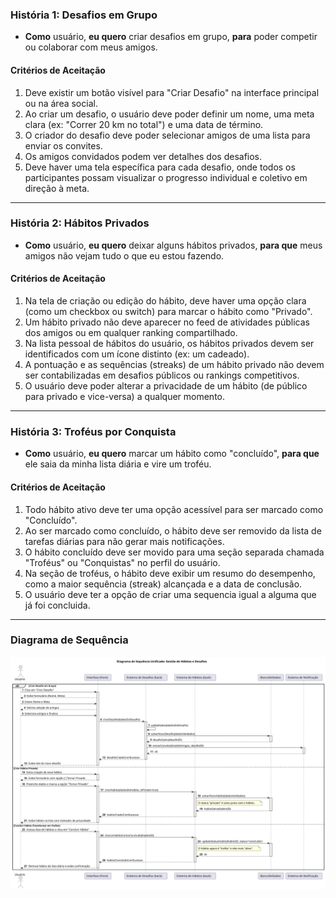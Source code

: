 ### História 1: Desafios em Grupo

* **Como** usuário, **eu quero** criar desafios em grupo, **para** poder competir ou colaborar com meus amigos.

#### Critérios de Aceitação
1.  Deve existir um botão visível para "Criar Desafio" na interface principal ou na área social.
2.  Ao criar um desafio, o usuário deve poder definir um nome, uma meta clara (ex: "Correr 20 km no total") e uma data de término.
3.  O criador do desafio deve poder selecionar amigos de uma lista para enviar os convites.
4.  Os amigos convidados podem ver detalhes dos desafios.
5.  Deve haver uma tela específica para cada desafio, onde todos os participantes possam visualizar o progresso individual e coletivo em direção à meta.

---

### História 2: Hábitos Privados

* **Como** usuário, **eu quero** deixar alguns hábitos privados, **para que** meus amigos não vejam tudo o que eu estou fazendo.

#### Critérios de Aceitação
1.  Na tela de criação ou edição do hábito, deve haver uma opção clara (como um checkbox ou switch) para marcar o hábito como "Privado".
2.  Um hábito privado não deve aparecer no feed de atividades públicas dos amigos ou em qualquer ranking compartilhado.
3.  Na lista pessoal de hábitos do usuário, os hábitos privados devem ser identificados com um ícone distinto (ex: um cadeado).
4.  A pontuação e as sequências (streaks) de um hábito privado não devem ser contabilizadas em desafios públicos ou rankings competitivos.
5.  O usuário deve poder alterar a privacidade de um hábito (de público para privado e vice-versa) a qualquer momento.

---

### História 3: Troféus por Conquista

* **Como** usuário, **eu quero** marcar um hábito como "concluído", **para que** ele saia da minha lista diária e vire um troféu.

#### Critérios de Aceitação
1.  Todo hábito ativo deve ter uma opção acessível para ser marcado como "Concluído".
2.  Ao ser marcado como concluído, o hábito deve ser removido da lista de tarefas diárias para não gerar mais notificações.
3.  O hábito concluído deve ser movido para uma seção separada chamada "Troféus" ou "Conquistas" no perfil do usuário.
4.  Na seção de troféus, o hábito deve exibir um resumo do desempenho, como a maior sequência (streak) alcançada e a data de conclusão.
5.  O usuário deve ter a opção de criar uma sequencia igual a alguma que já foi concluida.

---
### Diagrama de Sequência

![Diagrama HUE Tiago3](../Diagramas/Diagrama_HU_Tiago.svg)


